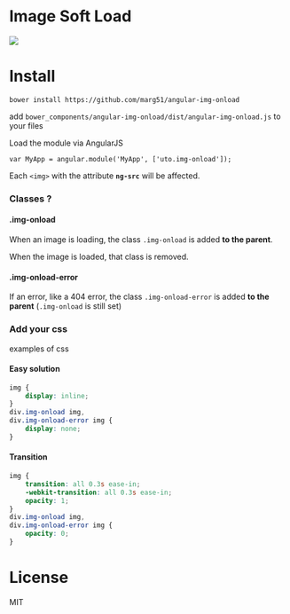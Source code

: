# Image Soft Load

![](http://i.uto.io/zM2Mz)

# Install

```
bower install https://github.com/marg51/angular-img-onload
```

add `bower_components/angular-img-onload/dist/angular-img-onload.js` to your files

Load the module via AngularJS 

```
var MyApp = angular.module('MyApp', ['uto.img-onload']);
```

Each `<img>` with the attribute **`ng-src`** will be affected.

### Classes ?

#### .img-onload

When an image is loading, the class `.img-onload` is added **to the parent**. 

When the image is loaded, that class is removed.

#### .img-onload-error

If an error, like a 404 error, the class `.img-onload-error` is added **to the parent** (`.img-onload` is still set)

### Add your css

examples of css

#### Easy solution

```css
img {
	display: inline;
}
div.img-onload img,
div.img-onload-error img {
	display: none;
}
```

#### Transition

```css
img {
	transition: all 0.3s ease-in;
	-webkit-transition: all 0.3s ease-in;
	opacity: 1;
}
div.img-onload img,
div.img-onload-error img {
	opacity: 0;
}
```

# License 

MIT


